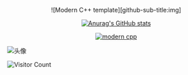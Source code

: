 <div id="title" align=center>

![Modern C++ template][github-sub-title:img]

[![Anurag's GitHub stats](https://github-readme-stats.vercel.app/api?username=Ra1nowo&show_icons=true&theme=tokyonight)](https://b23.tv/iEJTnPp)


[![modern cpp](https://img.shields.io/badge/code-Modern%20C++-blue)](https://learn.microsoft.com/zh-cn/cpp/cpp/welcome-back-to-cpp-modern-cpp) 


</div>

![头像](https://img.picui.cn/free/2024/09/28/66f800e462147.png)

![Visitor Count](https://profile-counter.glitch.me/Ra1nowo/count.svg)

